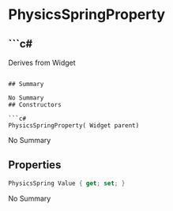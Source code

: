 # PhysicsSpringProperty

## ```c#
Derives from Widget
```

## Summary

No Summary
## Constructors

```c#
PhysicsSpringProperty( Widget parent) 
```
No Summary
## Properties

```c#
PhysicsSpring Value { get; set; } 
```
No Summary
